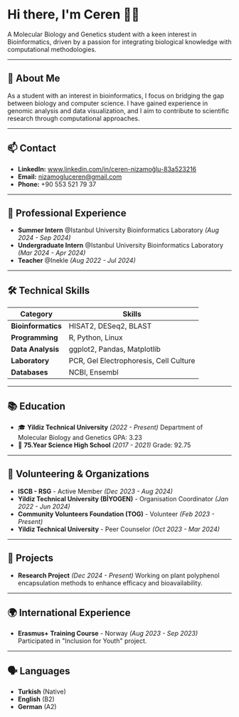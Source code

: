 # Hi there, I'm Ceren 👩‍🔬

A Molecular Biology and Genetics student with a keen interest in Bioinformatics, driven by a passion for integrating biological knowledge with computational methodologies.

---

## 🥼 About Me 

As a student with an interest in bioinformatics, I focus on bridging the gap between biology and computer science. I have gained experience in genomic analysis and data visualization, and I aim to contribute to scientific research through computational approaches.

---

## 📫 Contact
- **LinkedIn:** www.linkedin.com/in/ceren-nizamoğlu-83a523216
- **Email:** nizamogluceren@gmail.com
- **Phone:** +90 553 521 79 37
---

## 💼 Professional Experience
- **Summer Intern** @Istanbul University Bioinformatics Laboratory *(Aug 2024 - Sep 2024)*
- **Undergraduate Intern** @Istanbul University Bioinformatics Laboratory *(Mar 2024 - Apr 2024)*
- **Teacher** @Inekle *(Aug 2022 - Jul 2024)*
---

## 🛠 Technical Skills

| **Category**       | **Skills**                          |
|--------------------|-------------------------------------|
| **Bioinformatics** | HISAT2, DESeq2, BLAST              |
| **Programming**    | R, Python, Linux                   |
| **Data Analysis**  | ggplot2, Pandas, Matplotlib        |
| **Laboratory**     | PCR, Gel Electrophoresis, Cell Culture |
| **Databases**      | NCBI, Ensembl                      |

---

## 📚 Education
- 🎓 **Yildiz Technical University** *(2022 - Present)*
  Department of Molecular Biology and Genetics
  GPA: 3.23
- 🏫 **75.Year Science High School** *(2017 - 2021)*
  Grade: 92.75
---

## 🌱 Volunteering & Organizations
- **ISCB - RSG** - Active Member *(Dec 2023 - Aug 2024)*
- **Yildiz Technical University (BİYOGEN)** - Organisation Coordinator *(Jan 2022 - Jun 2024)*
- **Community Volunteers Foundation (TOG)** - Volunteer *(Feb 2023 - Present)*
- **Yildiz Technical University** - Peer Counselor *(Oct 2023 - Mar 2024)*
---

## 🎯 Projects
- **Research Project** *(Dec 2024 - Present)*
  Working on plant polyphenol encapsulation methods to enhance efficacy and bioavailability.
---

## 🌍 International Experience
- **Erasmus+ Training Course** - Norway *(Aug 2023 - Sep 2023)*
  Participated in "Inclusion for Youth" project.
---

## 🗣 Languages
- **Turkish** (Native)
- **English** (B2)
- **German** (A2)

